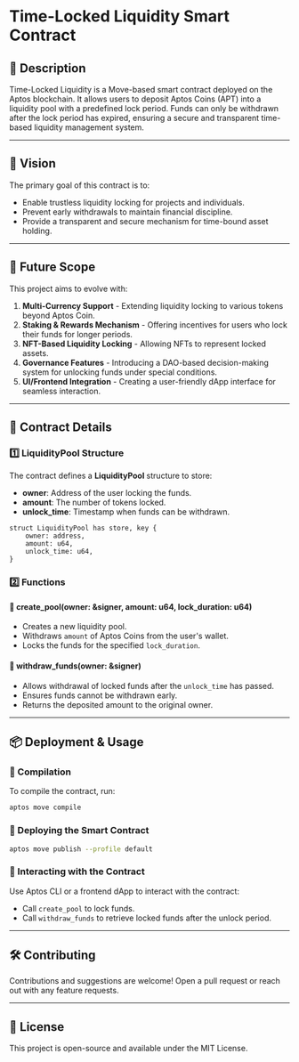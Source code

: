 # **Time-Locked Liquidity Smart Contract**

## **📝 Description**
Time-Locked Liquidity is a Move-based smart contract deployed on the Aptos blockchain. It allows users to deposit Aptos Coins (APT) into a liquidity pool with a predefined lock period. Funds can only be withdrawn after the lock period has expired, ensuring a secure and transparent time-based liquidity management system.

---

## **🎯 Vision**
The primary goal of this contract is to:
- Enable trustless liquidity locking for projects and individuals.
- Prevent early withdrawals to maintain financial discipline.
- Provide a transparent and secure mechanism for time-bound asset holding.

---

## **🚀 Future Scope**
This project aims to evolve with:
1. **Multi-Currency Support** - Extending liquidity locking to various tokens beyond Aptos Coin.
2. **Staking & Rewards Mechanism** - Offering incentives for users who lock their funds for longer periods.
3. **NFT-Based Liquidity Locking** - Allowing NFTs to represent locked assets.
4. **Governance Features** - Introducing a DAO-based decision-making system for unlocking funds under special conditions.
5. **UI/Frontend Integration** - Creating a user-friendly dApp interface for seamless interaction.

---

## **📜 Contract Details**

### **1️⃣ LiquidityPool Structure**
The contract defines a **LiquidityPool** structure to store:
- **owner**: Address of the user locking the funds.
- **amount**: The number of tokens locked.
- **unlock_time**: Timestamp when funds can be withdrawn.

```move
struct LiquidityPool has store, key {
    owner: address,
    amount: u64,
    unlock_time: u64,
}
```

### **2️⃣ Functions**

#### **🔹 create_pool(owner: &signer, amount: u64, lock_duration: u64)**
- Creates a new liquidity pool.
- Withdraws `amount` of Aptos Coins from the user's wallet.
- Locks the funds for the specified `lock_duration`.

#### **🔹 withdraw_funds(owner: &signer)**
- Allows withdrawal of locked funds after the `unlock_time` has passed.
- Ensures funds cannot be withdrawn early.
- Returns the deposited amount to the original owner.

---

## **📦 Deployment & Usage**
### **🔧 Compilation**
To compile the contract, run:
```sh
aptos move compile
```

### **🚀 Deploying the Smart Contract**
```sh
aptos move publish --profile default
```

### **🔑 Interacting with the Contract**
Use Aptos CLI or a frontend dApp to interact with the contract:
- Call `create_pool` to lock funds.
- Call `withdraw_funds` to retrieve locked funds after the unlock period.

---

## **🛠️ Contributing**
Contributions and suggestions are welcome! Open a pull request or reach out with any feature requests.

---

## **📄 License**
This project is open-source and available under the MIT License.

